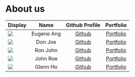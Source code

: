 # About us

Display |    Name    | Github Profile | Portfolio 
--------|:----------:|:--------------:|:---------:
![](https://avatars.githubusercontent.com/u/88082498?s=400&v=4) | Eugene Ang | [Github](https://github.com/EangJS) | [Portfolio](team/eugeneang.md)
![](https://via.placeholder.com/100.png?text=Photo) |  Don Joe   | [Github](https://github.com/) | [Portfolio](team/johndoe.md)
![](https://via.placeholder.com/100.png?text=Photo) |  Ron John  | [Github](https://github.com/) | [Portfolio](team/johndoe.md)
![](https://via.placeholder.com/100.png?text=Photo) |  John Roe  | [Github](https://github.com/) | [Portfolio](team/johndoe.md)
![](https://avatars.githubusercontent.com/u/88625158?s=400&v=4) |  Glenn Ho  | [Github](https://github.com/ghzr0) | [Portfolio](team/glenn.md)
